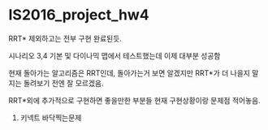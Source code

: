 # IS2016_project_hw4

RRT* 제외하고는 전부 구현 완료된듯.

시나리오 3,4 기본 및 다이나믹 맵에서 테스트했는데 이제 대부분 성공함

현재 돌아가는 알고리즘은 RRT인데, 돌아가는거 보면 알겠지만 RRT*가 더 나을지 말지는 돌려보기 전엔 잘 모르겠음.

RRT*외에 추가적으로 구현하면 좋을만한 부분들 현재 구현상황이랑 문제점 적어놓음.

1) 키넥트 바닥찍는문제




